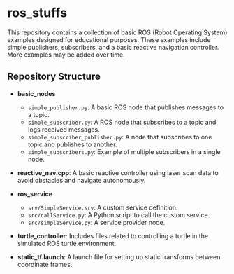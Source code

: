 # ros_stuffs

This repository contains a collection of basic ROS (Robot Operating System) examples designed for educational purposes. These examples include simple publishers, subscribers, and a basic reactive navigation controller. More examples may be added over time.

## Repository Structure

- **basic_nodes**
  - `simple_publisher.py`: A basic ROS node that publishes messages to a topic.
  - `simple_subscriber.py`: A ROS node that subscribes to a topic and logs received messages.
  - `simple_subscriber_publisher.py`: A node that subscribes to one topic and publishes to another.
  - `simple_subscribers.py`: Example of multiple subscribers in a single node.

- **reactive_nav.cpp**: 
  A basic reactive controller using laser scan data to avoid obstacles and navigate autonomously.

- **ros_service**
  - `srv/SimpleService.srv`: A custom service definition.
  - `src/callService.py`: A Python script to call the custom service.
  - `src/simpleService.py`: A service provider node.

- **turtle_controller**: 
  Includes files related to controlling a turtle in the simulated ROS turtle environment.

- **static_tf.launch**: 
  A launch file for setting up static transforms between coordinate frames.
